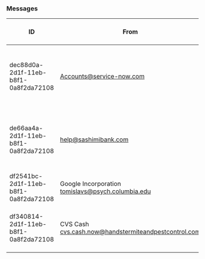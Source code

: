 ### Messages
|ID|From|To|Subject|Message Trust Score|Domain Reputation|IP|Authenticity|Attack Types|Date|
|---|---|---|---|---|---|---|---|---|---|
| dec88d0a-2d1f-11eb-b8f1-0a8f2da72108 | Accounts@service-now.com | acoyle@sashimibank.com | Please approve and forward expense report "November Expenses" | 0.6 | 9.0 | 203.26.100.17 | 0.08582551 | spoof (Domain spoof) | 2020-11-23T02:07:26+00:00 |
| de66aa4a-2d1f-11eb-b8f1-0a8f2da72108 | help@sashimibank.com | aarmstrong@sashimibank.com | Please approve and forward expense report "November Expenses" | 0.8 | 8.6 | 203.26.100.17 | 0.07902577 | spoof (Domain spoof) | 2020-11-23T02:07:26+00:00 |
| df2541bc-2d1f-11eb-b8f1-0a8f2da72108 | Google Incorporation <tomislavs@psych.columbia.edu> | hsheng@sashimibank.com | YOU ARE LUCKY THIS YEAR 2019 !! | 0.5 | 8.3 | 128.59.231.120 | 1.0 | dni (Display name impostor) | 2020-11-23T02:07:27+00:00 |
| df340814-2d1f-11eb-b8f1-0a8f2da72108 | CVS Cash <cvs.cash.now@handstermiteandpestcontrol.com> | hsheng@sashimibank.com | How often do you shop at CVS? 100 giftcard redeem | 0.5 | 3.0 | 209.134.8.124 | 1.0 | dni (Display name impostor) | 2020-11-23T02:07:27+00:00 |
